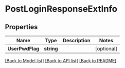 # PostLoginResponseExtInfo

## Properties

Name | Type | Description | Notes
------------ | ------------- | ------------- | -------------
**UserPwdFlag** | **string** |  | [optional] 

[[Back to Model list]](../README.md#documentation-for-models) [[Back to API list]](../README.md#documentation-for-api-endpoints) [[Back to README]](../README.md)


